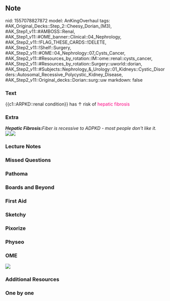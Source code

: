 ## Note
nid: 1557078827872
model: AnKingOverhaul
tags: #AK_Original_Decks::Step_2::Cheesy_Dorian_(M3), #AK_Step1_v11::#AMBOSS::Renal, #AK_Step1_v11::#OME_banner::Clinical::04_Nephrology, #AK_Step2_v11::!FLAG_THESE_CARDS::!DELETE, #AK_Step2_v11::!Shelf::Surgery, #AK_Step2_v11::#OME::04_Nephrology::07_Cysts_Cancer, #AK_Step2_v11::#Resources_by_rotation::IM::ome::renal::cysts_cancer, #AK_Step2_v11::#Resources_by_rotation::Surgery::uworld::dorian, #AK_Step2_v11::#Subjects::Nephrology_&_Urology::01_Kidneys::Cystic_Disorders::Autosomal_Recessive_Polycystic_Kidney_Disease, #AK_Step2_v11::Original_decks::Dorian::surg::uw
markdown: false

### Text
{{c1::ARPKD::renal condition}} has ↑ risk of <font color=
"#FC0280">hepatic fibrosis</font>

### Extra
<div>
  <div>
    <i><b style="font-weight: bold;">Hepatic Fibrosis:</b>Fiber is
    recessive to ADPKD - most people don't like it.</i>
  </div>
  <div><img src="paste-11559616714375169.jpg"><img src=
  "paste-440848328163329.jpg"></div>
</div>

### Lecture Notes


### Missed Questions


### Pathoma


### Boards and Beyond


### First Aid


### Sketchy


### Pixorize


### Physeo


### OME
<div class="ome-widget">
  <a href=
  "https://onlinemeded.org/spa/nephrology?ref=anki"><img src=
  "_OME_AnkiFlashcards_Topic_1.png"></a>
</div>

### Additional Resources


### One by one

